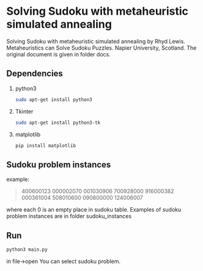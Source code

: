 # Solving Sudoku with metaheuristic simulated annealing
Solving Sudoku with metaheuristic simulated annealing by Rhyd Lewis. Metaheuristics can Solve Sudoku Puzzles. Napier University, Scotland.
The original document is given in folder docs. 

## Dependencies 
1. python3 
    ```bash
    sudo apt-get install python3 
    ```
2. Tkinter 
    ```bash
    sudo apt-get install python3-tk
    ```
3. matplotlib
    ```bash 
    pip install matplotlib
    ````

## Sudoku problem instances 
example: 
>400600123
000002070
001030906
700928000
916000382
000361004
508010600
090800000
124006007

where each 0 is an empty place in sudoku table. 
Examples of sudoku problem instances are in folder sudoku_instances 

## Run
```bash
python3 main.py
``` 
in file->open You can select sudoku problem. 